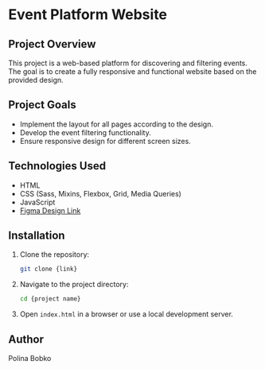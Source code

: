 # Event Platform Website

## Project Overview
This project is a web-based platform for discovering and filtering events. The goal is to create a fully responsive and functional website based on the provided design.

## Project Goals
- Implement the layout for all pages according to the design.
- Develop the event filtering functionality.
- Ensure responsive design for different screen sizes.

## Technologies Used
- HTML
- CSS (Sass, Mixins, Flexbox, Grid, Media Queries)
- JavaScript
- [Figma Design Link](https://www.figma.com/design/UBaXIaY5FwCYXhNxkVa5Xv/Front-end-project?node-id=0-1&p=f&t=GmYMpbewkP5r6mbP-0)

## Installation
1. Clone the repository:
   ```sh
   git clone {link}
   ```
2. Navigate to the project directory:
   ```sh
   cd {project name}
   ```
3. Open `index.html` in a browser or use a local development server.

## Author
Polina Bobko
